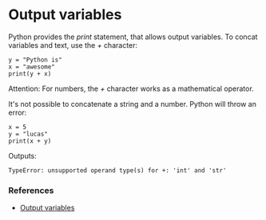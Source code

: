 # Output variables

Python provides the *print* statement, that allows output variables.
To concat variables and  text, use the *+* character:
```
y = "Python is"
x = "awesome"
print(y + x)
```
Attention: For numbers, the *+* character works as a mathematical operator.

It's not possible to concatenate a string and a number. Python will throw an error:

```
x = 5
y = "lucas"
print(x + y)
```
Outputs:
```
TypeError: unsupported operand type(s) for +: 'int' and 'str' 
```

### References
- [Output variables](https://www.w3schools.com/python/python_variables_output.asp)
